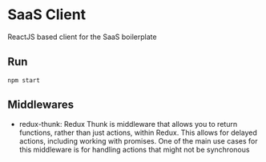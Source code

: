 # SaaS Client

ReactJS based client for the SaaS boilerplate

## Run

`npm start`

## Middlewares

- redux-thunk: Redux Thunk is middleware that allows you to return functions, rather than just actions, within Redux. This allows for delayed actions, including working with promises. One of the main use cases for this middleware is for handling actions that might not be synchronous
